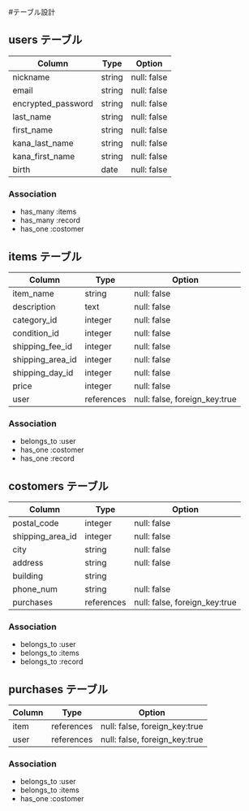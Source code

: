 #テーブル設計

## users テーブル

| Column              | Type    | Option      |
| ------------------- | ------- | ----------- |
| nickname            | string  | null: false |
| email               | string  | null: false |
| encrypted_password  | string  | null: false |
| last_name           | string  | null: false |
| first_name          | string  | null: false |
| kana_last_name      | string  | null: false |
| kana_first_name     | string  | null: false |
| birth               | date    | null: false |

### Association
- has_many :items
- has_many :record
- has_one :costomer


## items テーブル

| Column           | Type                | Option                        |
| ---------------- | ------------------- | ----------------------------- |
| item_name        | string              | null: false                   |
| description      | text                | null: false                   |
| category_id      | integer             | null: false                   |
| condition_id     | integer             | null: false                   |
| shipping_fee_id  | integer             | null: false                   |
| shipping_area_id | integer             | null: false                   |
| shipping_day_id  | integer             | null: false                   |
| price            | integer             | null: false                   |
| user             | references          | null: false, foreign_key:true |

### Association
- belongs_to :user
- has_one :costomer
- has_one :record


## costomers テーブル

| Column            | Type       | Option                        |
| ----------------- | ---------- | ----------------------------- |
| postal_code       | integer    | null: false                   |
| shipping_area_id  | integer    | null: false                   |
| city              | string     | null: false                   |
| address           | string     | null: false                   |
| building          | string     |                               |
| phone_num         | string     | null: false                   |
| purchases         | references | null: false, foreign_key:true |
 

### Association
- belongs_to :user
- belongs_to :items
- belongs_to :record


## purchases テーブル

| Column    | Type       | Option                        |
| --------- | -----------| ----------------------------- |
| item      | references | null: false, foreign_key:true |
| user      | references | null: false, foreign_key:true |



### Association
- belongs_to :user
- belongs_to :items
- has_one :costomer